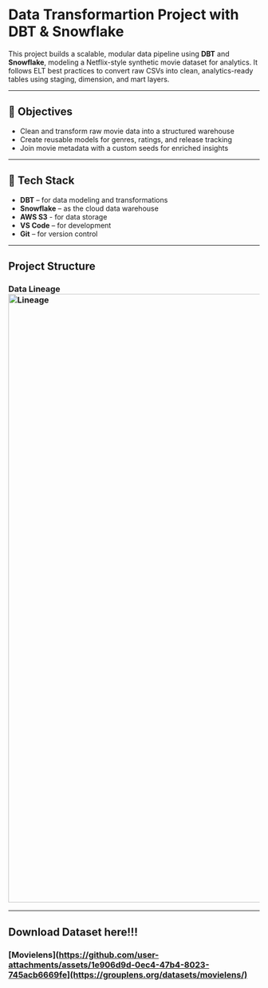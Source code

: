 # Data Transformartion Project with DBT & Snowflake

This project builds a scalable, modular data pipeline using **DBT** and **Snowflake**, modeling a Netflix-style synthetic movie dataset for analytics. It follows ELT best practices to convert raw CSVs into clean, analytics-ready tables using staging, dimension, and mart layers.

---

## 📌 Objectives

- Clean and transform raw movie data into a structured warehouse
- Create reusable models for genres, ratings, and release tracking
- Join movie metadata with a custom seeds for enriched insights

---

## 🧱 Tech Stack

- **DBT** – for data modeling and transformations  
- **Snowflake** – as the cloud data warehouse
- **AWS S3** - for data storage  
- **VS Code** – for development  
- **Git** – for version control

---

## Project Structure

### Data Lineage<img width="2468" height="1220" alt="Lineage" src="https://github.com/user-attachments/assets/1e906d9d-0ec4-47b4-8023-745acb6669fe" />

---

## Download Dataset here!!!

### [Movielens](https://github.com/user-attachments/assets/1e906d9d-0ec4-47b4-8023-745acb6669fe](https://grouplens.org/datasets/movielens/)
